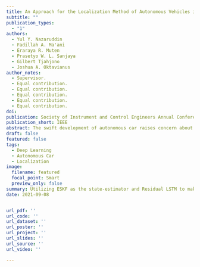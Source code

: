 ```yaml
---
title: An Approach for the Localization Method of Autonomous Vehicles in the Event of Missing GNSS Information
subtitle: ""
publication_types:
  - "1"
authors:
  - Yul Y. Nazaruddin
  - Fadillah A. Ma'ani
  - Eraraya R. Muten
  - Prasetyo W. L. Sanjaya
  - Gilbert Tjahjono
  - Joshua A. Oktavianus
author_notes:
  - Supervisor.
  - Equal contribution.
  - Equal contribution.
  - Equal contribution.
  - Equal contribution.
  - Equal contribution.
doi:
publication: Society of Instrument and Control Engineers Annual Conference 2021, Institute of Electrical and Electronics Engineers
publication_short: IEEE
abstract: The swift development of autonomous car raises concern about its safety, although in theory, it has potential to be safer compared to human driver. Reliable system for localization is one of the most important factor in the safety of autonomous car. A combination of Inertial Measurement Unit (IMU), wheel encoder, and Global Navigation Satellite System (GNSS) is commonly used to estimate the car position. However, GNSS is prone to disconnection because of its high dependency to the external environment and low sampling rate. This paper proposes assisted GNSS localization system to address the problem. This system utilizes Error-state Kalman Filter (ESKF) and Residual Long Short-Term Memory (Residual LSTM) as an estimator for the car’s position when GNSS disconnection happens. A neural-network model approach with Residual LSTM is independent to external environment and easily accessible locally, making it a more reliable replacement for estimating position in the event of GNSS’s disconnection. Implementation in CARLA Simulator shows the system could reduce the deviation in position estimation caused by the absence of GNSS. By having a localization system that works in fully offline mode without meaningful additional cost, the proposed idea is expected to enable a low-cost, reliable global navigation system in the future.
draft: false
featured: false
tags:
  - Deep Learning
  - Autonomous Car
  - Localization
image:
  filename: featured
  focal_point: Smart
  preview_only: false
summary: Utilizing ESKF as the state‑estimator and Residual LSTM to make the localization of an autonomous car more reliable in the absence of GPS data (an improvement to our [previous publication](https://doi.org/10.1109/ICEVT48285.2019.8993992)).
date: 2021-09-08


url_pdf: ''
url_code: ''
url_dataset: ''
url_poster: ''
url_project: ''
url_slides: ''
url_source: ''
url_video: ''

---
```

